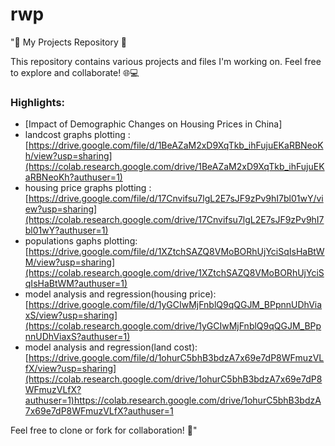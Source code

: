 # rwp

"📂 My Projects Repository 🚀

This repository contains various projects and files I'm working on. Feel free to explore and collaborate! 🌐💻

### Highlights:
- [Impact of Demographic Changes on Housing Prices in China]
-   landcost graphs plotting  : [https://drive.google.com/file/d/1BeAZaM2xD9XqTkb_ihFujuEKaRBNeoKh/view?usp=sharing](https://colab.research.google.com/drive/1BeAZaM2xD9XqTkb_ihFujuEKaRBNeoKh?authuser=1)
-   housing price graphs plotting : [https://drive.google.com/file/d/17Cnvifsu7lgL2E7sJF9zPv9hI7bl01wY/view?usp=sharing](https://colab.research.google.com/drive/17Cnvifsu7lgL2E7sJF9zPv9hI7bl01wY?authuser=1)
-   populations gaphs plotting: [https://drive.google.com/file/d/1XZtchSAZQ8VMoBORhUjYciSqIsHaBtWM/view?usp=sharing](https://colab.research.google.com/drive/1XZtchSAZQ8VMoBORhUjYciSqIsHaBtWM?authuser=1)
-   model analysis and  regression(housing price): [https://drive.google.com/file/d/1yGCIwMjFnblQ9qQGJM_BPpnnUDhViaxS/view?usp=sharing](https://colab.research.google.com/drive/1yGCIwMjFnblQ9qQGJM_BPpnnUDhViaxS?authuser=1)
-   model analysis and regression(land cost): [https://drive.google.com/file/d/1ohurC5bhB3bdzA7x69e7dP8WFmuzVLfX/view?usp=sharing](https://colab.research.google.com/drive/1ohurC5bhB3bdzA7x69e7dP8WFmuzVLfX?authuser=1)https://colab.research.google.com/drive/1ohurC5bhB3bdzA7x69e7dP8WFmuzVLfX?authuser=1


Feel free to clone or fork for collaboration! 🤝"

